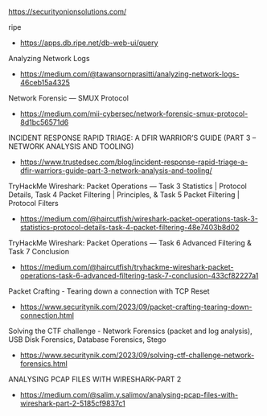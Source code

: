 https://securityonionsolutions.com/

ripe
- https://apps.db.ripe.net/db-web-ui/query

Analyzing Network Logs
- https://medium.com/@tawansornprasitti/analyzing-network-logs-46ceb15a4325

Network Forensic — SMUX Protocol
- https://medium.com/mii-cybersec/network-forensic-smux-protocol-8d1bc56571d6

INCIDENT RESPONSE RAPID TRIAGE: A DFIR WARRIOR’S GUIDE (PART 3 – NETWORK ANALYSIS AND TOOLING)
- https://www.trustedsec.com/blog/incident-response-rapid-triage-a-dfir-warriors-guide-part-3-network-analysis-and-tooling/

TryHackMe Wireshark: Packet Operations — Task 3 Statistics | Protocol Details, Task 4 Packet Filtering | Principles, & Task 5 Packet Filtering | Protocol Filters
- https://medium.com/@haircutfish/wireshark-packet-operations-task-3-statistics-protocol-details-task-4-packet-filtering-48e7403b8d02

TryHackMe Wireshark: Packet Operations — Task 6 Advanced Filtering & Task 7 Conclusion
- https://medium.com/@haircutfish/tryhackme-wireshark-packet-operations-task-6-advanced-filtering-task-7-conclusion-433cf82227a1

Packet Crafting - Tearing down a connection with TCP Reset
- https://www.securitynik.com/2023/09/packet-crafting-tearing-down-connection.html

Solving the CTF challenge - Network Forensics (packet and log analysis), USB Disk Forensics, Database Forensics, Stego
- https://www.securitynik.com/2023/09/solving-ctf-challenge-network-forensics.html

ANALYSING PCAP FILES WITH WIRESHARK-PART 2
- https://medium.com/@salim.y.salimov/analysing-pcap-files-with-wireshark-part-2-5185cf9837c1

